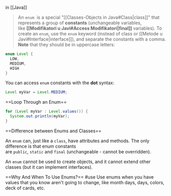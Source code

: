 in [[Java]]
>An `enum`  is a special "[[Classes-Objects in Java#Class|class]]" that represents a group of **constants** (unchangeable variables, like **[[Modifikatori u Javi#Access Modifikatori|final]]** variables).
To create an `enum`, use the `enum` keyword (instead of class or [[Metode u Javi#Interface|interface]]), and separate the constants with a comma. 
**Note** that they should be in uppercase letters:

```java
enum Level {
  LOW,
  MEDIUM,
  HIGH
}
```
You can access `enum` constants with the **dot** syntax:

```java
Level myVar = Level.MEDIUM;
```

==Loop Through an Enum==

```java
for (Level myVar : Level.values()) {
  System.out.println(myVar);
}
```

==Difference between Enums and Classes==

An `enum` can, just like a `class`, have attributes and methods. The only difference is that enum constants are `public`, `static` and `final` (unchangeable - cannot be overridden).

An `enum` cannot be used to create objects, and it cannot extend other classes (but it can implement interfaces).

==Why And When To Use Enums?==
#use
Use enums when you have values that you know aren't going to change, like month days, days, colors, deck of cards, etc.